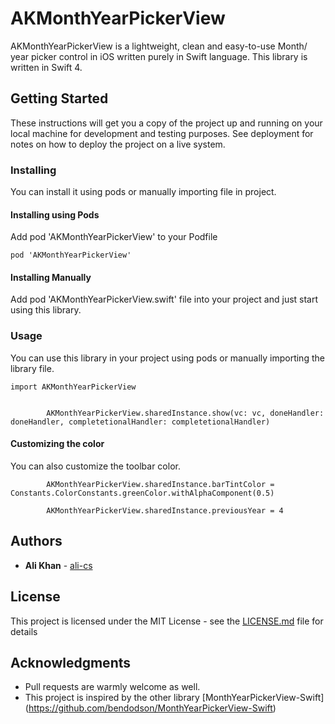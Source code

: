 # AKMonthYearPickerView

AKMonthYearPickerView is a lightweight, clean and easy-to-use Month/ year picker control in iOS written purely in Swift language.
This library is written in Swift 4.

## Getting Started

These instructions will get you a copy of the project up and running on your local machine for development and testing purposes. See deployment for notes on how to deploy the project on a live system.

### Installing

You can install it using pods or manually importing file in project.

#### Installing using Pods

Add pod 'AKMonthYearPickerView' to your Podfile

```
pod 'AKMonthYearPickerView' 
```


#### Installing Manually

Add pod 'AKMonthYearPickerView.swift' file into your project and just start using this library.


### Usage

You can use this library in your project using pods or manually importing the library file.

```
import AKMonthYearPickerView

        
        AKMonthYearPickerView.sharedInstance.show(vc: vc, doneHandler: doneHandler, completetionalHandler: completetionalHandler)

```

#### Customizing the color

You can also customize the toolbar color.

```
        AKMonthYearPickerView.sharedInstance.barTintColor = Constants.ColorConstants.greenColor.withAlphaComponent(0.5)

        AKMonthYearPickerView.sharedInstance.previousYear = 4

```

## Authors

* **Ali Khan** - [ali-cs](https://github.com/ali-cs)


## License

This project is licensed under the MIT License - see the [LICENSE.md](LICENSE.md) file for details

## Acknowledgments

* Pull requests are warmly welcome as well.
* This project is inspired by the other library [MonthYearPickerView-Swift]
 (https://github.com/bendodson/MonthYearPickerView-Swift)

